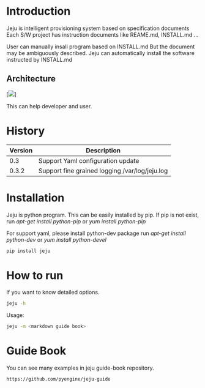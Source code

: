 # Introduction

Jeju is intelligent provisioning system based on specification documents
Each S/W project has instruction documents like REAME.md, INSTALL.md ...

User can manually insall program based on INSTALL.md
But the document may be ambiguously described.
Jeju can automatically install the software instructed by INSTALL.md

## Architecture

[<img src="https://raw.githubusercontent.com/analytaps/jeju/master/examples/jeju_architecture.jpg">]


This can help developer and user.
# History

Version | Description
----    | ----
0.3     | Support Yaml configuration update
0.3.2   | Support fine grained logging /var/log/jeju.log
  
# Installation
Jeju is python program. This can be easily installed by pip.
If pip is not exist, run *apt-get install python-pip* or *yum install python-pip*

For support yaml, please install python-dev package
run *apt-get install python-dev* or *yum install python-devel*

~~~bash
pip install jeju
~~~

# How to run

If you want to know detailed options.

~~~bash
jeju -h
~~~

Usage:

~~~bash
jeju -m <markdown guide book>
~~~

# Guide Book

You can see many examples in jeju guide-book repository.

~~~text
https://github.com/pyengine/jeju-guide
~~~

